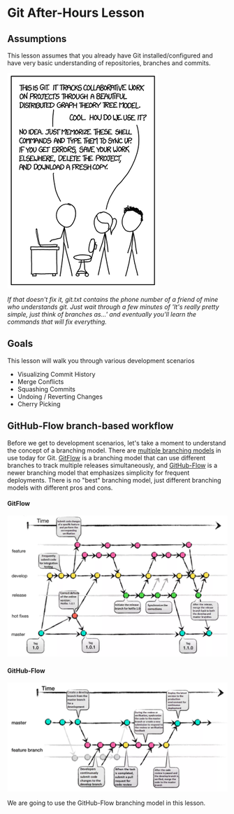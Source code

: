# Git After-Hours Lesson

## Assumptions

This lesson assumes that you already have Git installed/configured and have very basic understanding of repositories, branches and commits. 

![xkcd: Git](./assets/xkcd.png)

<i>If that doesn't fix it, git.txt contains the phone number of a friend of mine who understands git. Just wait through a few minutes of 'It's really pretty simple, just think of branches as...' and eventually you'll learn the commands that will fix everything.</i>

## Goals

This lesson will walk you through various development scenarios
  - Visualizing Commit History
  - Merge Conflicts
  - Squashing Commits
  - Undoing / Reverting Changes
  - Cherry Picking 

## GitHub-Flow branch-based workflow

Before we get to development scenarios, let's take a moment to understand the concept of a branching model. There are [multiple branching models](https://www.atlassian.com/git/tutorials/comparing-workflows) in use today for Git. [GitFlow](https://www.atlassian.com/git/tutorials/comparing-workflows/gitflow-workflow) is a branching model that can use different branches to track multiple releases simultaneously, and [GitHub-Flow](https://docs.github.com/en/get-started/quickstart/github-flow) is a newer branching model that emphasizes simplicity for frequent deployments. There is no "best" branching model, just different branching models with different pros and cons.

#### GitFlow

![GitFlow](./assets/gitflow.png)

#### GitHub-Flow

![GitHub-Flow](./assets/github-flow.png)

We are going to use the GitHub-Flow branching model in this lesson.
